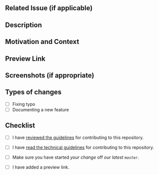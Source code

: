## Related Issue (if applicable)
<!-- If applicable, please reference to a related issue in this repository. -->

## Description
<!-- Describe your changes in detail.
     Please explain the change to the reviewer. For example, if it's a change in the file name or directory 
     name please flag it out since it’s hard to compare text after such a change -->
<!-- Provide a summary of your changes in the title above 
     Please remember to add the following: 
     - A description of the changes proposed in the pull request. 
       Please explain the change to the reviewer. Pay special attention for changes that are hard to spot, 
       for example, if it's a change in the file name or directory name please flag it out since it’s hard 
       to compare text after such a change 
     - @mentions of the person or team responsible for reviewing proposed changes. -->

## Motivation and Context
<!-- Why is this change required? What problem does it solve? -->

## Preview Link
<!-- Add a preview link to make it easier for reviewer to review. -->
## Screenshots (if appropriate)

## Types of changes
<!-- What types of changes does your code introduce? Put an `x` in all the boxes that apply: -->
- [ ] Fixing typo 
- [ ] Documenting a new feature

## Checklist
<!-- Go over all the following points, and put an `x` in all the boxes that apply -->
- [ ] I have [reviewed the guidelines](../CONTRIBUTING.md) for contributing to this repository.
- [ ] I have [read the technical guidelines](../CONTRIBUTING-TECHNICAL-GUIDE.md) for contributing to this repository.
- [ ] Make sure you have started *your change* off *our latest `master`*.
- [ ] I have added a preview link.

